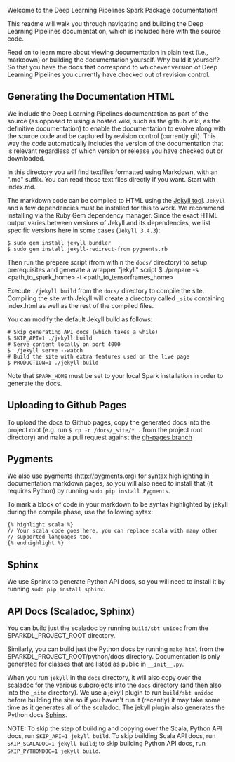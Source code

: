 Welcome to the Deep Learning Pipelines Spark Package documentation!

This readme will walk you through navigating and building the Deep Learning Pipelines documentation, which is
included here with the source code.

Read on to learn more about viewing documentation in plain text (i.e., markdown) or building the
documentation yourself. Why build it yourself? So that you have the docs that correspond to
whichever version of Deep Learning Pipelines you currently have checked out of revision control.

## Generating the Documentation HTML

We include the Deep Learning Pipelines documentation as part of the source (as opposed to using a hosted wiki, such as
the github wiki, as the definitive documentation) to enable the documentation to evolve along with
the source code and be captured by revision control (currently git). This way the code automatically
includes the version of the documentation that is relevant regardless of which version or release
you have checked out or downloaded.

In this directory you will find textfiles formatted using Markdown, with an ".md" suffix. You can
read those text files directly if you want. Start with index.md.

The markdown code can be compiled to HTML using the [Jekyll tool](http://jekyllrb.com).
`Jekyll` and a few dependencies must be installed for this to work. We recommend
installing via the Ruby Gem dependency manager. Since the exact HTML output
varies between versions of Jekyll and its dependencies, we list specific versions here
in some cases (`Jekyll 3.4.3`):

    $ sudo gem install jekyll bundler
    $ sudo gem install jekyll-redirect-from pygments.rb


Then run the prepare script (from within the `docs/` directory)
 to setup prerequisites and generate a wrapper "jekyll" script
	$ ./prepare -s <path_to_spark_home> -t <path_to_tensorframes_home>

Execute `./jekyll build` from the `docs/` directory to compile the site. Compiling the site with
Jekyll will create a directory called `_site` containing index.html as well as the rest of the
compiled files.

You can modify the default Jekyll build as follows:

    # Skip generating API docs (which takes a while)
    $ SKIP_API=1 ./jekyll build
    # Serve content locally on port 4000
    $ ./jekyll serve --watch
    # Build the site with extra features used on the live page
    $ PRODUCTION=1 ./jekyll build

Note that `SPARK_HOME` must be set to your local Spark installation in order to generate the docs.

## Uploading to Github Pages
To upload the docs to Github pages, copy the generated docs into the project root
(e.g. run `$ cp -r /docs/_site/* .` from the project root directory) and make a pull request
against the [gh-pages branch](https://github.com/databricks/spark-deep-learning/tree/gh-pages)

## Pygments

We also use pygments (http://pygments.org) for syntax highlighting in documentation markdown pages,
so you will also need to install that (it requires Python) by running `sudo pip install Pygments`.

To mark a block of code in your markdown to be syntax highlighted by jekyll during the compile
phase, use the following sytax:

    {% highlight scala %}
    // Your scala code goes here, you can replace scala with many other
    // supported languages too.
    {% endhighlight %}

## Sphinx

We use Sphinx to generate Python API docs, so you will need to install it by running
`sudo pip install sphinx`.

## API Docs (Scaladoc, Sphinx)

You can build just the scaladoc by running `build/sbt unidoc` from the SPARKDL_PROJECT_ROOT directory.

Similarly, you can build just the Python docs by running `make html` from the
SPARKDL_PROJECT_ROOT/python/docs directory. Documentation is only generated for classes that are listed as
public in `__init__.py`.

When you run `jekyll` in the `docs` directory, it will also copy over the scaladoc for the various
subprojects into the `docs` directory (and then also into the `_site` directory). We use a
jekyll plugin to run `build/sbt unidoc` before building the site so if you haven't run it (recently) it
may take some time as it generates all of the scaladoc.  The jekyll plugin also generates the
Python docs [Sphinx](http://sphinx-doc.org/).

NOTE: To skip the step of building and copying over the Scala, Python API docs, run `SKIP_API=1
jekyll build`. To skip building Scala API docs, run `SKIP_SCALADOC=1 jekyll build`; to skip building Python API docs, run `SKIP_PYTHONDOC=1 jekyll build`.
